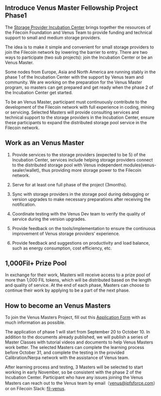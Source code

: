 ## Introduce Venus Master Fellowship Project Phase1

The [Storage Provider Incubation Center](https://venus.filecoin.io/incubation/Rules.html) brings together the resources of the Filecoin Foundation and Venus Team to provide funding and technical support to small and medium storage providers.

The idea is to make it simple and convenient for small storage providers to join the Filecoin network by lowering the barrier to entry. There are two ways to participate (two sub projects): join the Incubation Center or be an Venus Master. 

Some nodes from Europe, Asia and North America are running stably in the phase 1 of the Incubation Center with the support by Venus team and community. We are working on the preparation for the Venus Master program, so masters can get prepared and get ready when the phase 2 of the Incubation Center get started.

To be an Venus Master, participant must continuously contribute to the development  of the Filecoin network with full experience in coding, mining or servicing. Selected Masters will provide consulting services and technical support to the storage providers in the Incubation Center, ensure these participants to expand the distributed storage pool service in the Filecoin network.

## Work as an Venus Master

1. Provide services to the storage providers (expected to be 5) of the Incubation Center, services include helping storage providers connect to the distributed storage pool with Venus independent modules(venus-sealer/wallet), thus providing more storage power to the Filecoin network.

2. Serve for at least one full phase of the project (3months).

3. Sync with storage providers in the storage pool during debugging or version upgrades to make necessary preparations after receiving the notification.

4. Coordinate testing with the Venus Dev team to verify the quality of service during the version upgrades.

5. Provide feedback on the tools/implementation to ensure the continuous improvement of Venus storage providers’ experience.

6. Provide feedback and suggestions on productivity and load balance, such as energy consumption, cost efficiency, etc.

## 1,000Fil+ Prize Pool 

In exchange for their work, Masters will receive access to a prize pool of more than 1,000 FIL tokens, which will be distributed based on the length and quality of service. At the end of each phase, Masters can choose to continue their work by applying to be a part of the next phase.

## How to become an Venus Masters

To join the Venus Masters Project, fill out this [Application Form](http://venusteam.mikecrm.com/KWWYu0F) with as much information as possible. 

The application of phase 1 will start from September 20 to October 10. In addition to the documents already published, we will publish a series of Master Classes with tutorial videos and documents to help Venus Masters work better. The selected Masters can complete the learning process before October 31, and complete the testing in the provided Calibration/Nerpa network with the assistance of Venus team.

After learning process and testing, 3 Masters will be selected to start working in early November, so be consistent with the phase 2 of the Incubation Center.
Participant who have any issues joining the Venus Masters can reach out to the Venus team by email（venus@ipfsforce.com）or on Filecoin Slack: [fil-venus](https://filecoinproject.slack.com/archives/CEHHJNJS3).

